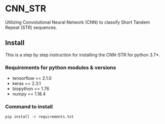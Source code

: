 # CNN_STR
Utilizing Convolutional Neural Network (CNN) to classify Short Tandem Repeat (STR) sequences.
## Install
This is a step by step instruction for installing the CNN-STR for python 3.7*.
### Requirements for python modules & versions
* tensorflow  == 2.1.0 
* keras == 2.3.1 
* biopython == 1.76
* numpy == 1.18.4  
### Command to install
    pip install -r requirements.txt
